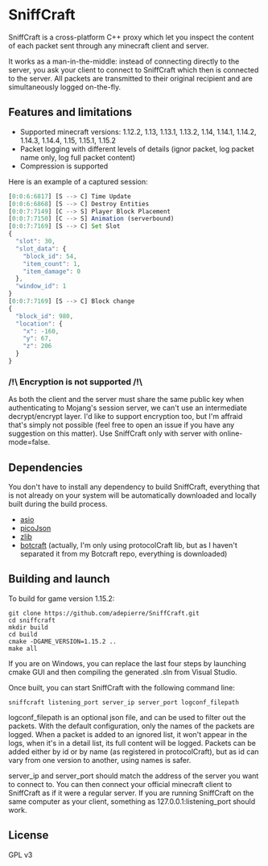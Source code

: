 
# SniffCraft

SniffCraft is a cross-platform C++ proxy which let you inspect the content of each packet sent through any minecraft client and server. 

It works as a man-in-the-middle: instead of connecting directly to the server, you ask your client to connect to SniffCraft which then is connected to the server. All packets are transmitted to their original recipient and are simultaneously logged on-the-fly.

## Features and limitations

- Supported minecraft versions: 1.12.2, 1.13, 1.13.1, 1.13.2, 1.14, 1.14.1, 1.14.2, 1.14.3, 1.14.4, 1.15, 1.15.1, 1.15.2
- Packet logging with different levels of details (ignor packet, log packet name only, log full packet content)
- Compression is supported

Here is an example of a captured session:
```javascript
[0:0:6:6817] [S --> C] Time Update
[0:0:6:6868] [S --> C] Destroy Entities
[0:0:7:7149] [C --> S] Player Block Placement
[0:0:7:7150] [C --> S] Animation (serverbound)
[0:0:7:7169] [S --> C] Set Slot
{
  "slot": 30,
  "slot_data": {
    "block_id": 54,
    "item_count": 1,
    "item_damage": 0
  },
  "window_id": 1
}
[0:0:7:7169] [S --> C] Block change
{
  "block_id": 980,
  "location": {
    "x": -160,
    "y": 67,
    "z": 206
  }
}
```


### /!\ Encryption is not supported /!\

As both the client and the server must share the same public key when authenticating to Mojang's session server, we can't use an intermediate decrypt/encrypt layer. I'd like to support encryption too, but I'm affraid that's simply not possible (feel free to open an issue if you have any suggestion on this matter). Use SniffCraft only with server with online-mode=false.

## Dependencies

You don't have to install any dependency to build SniffCraft, everything that is not already on your system will be automatically downloaded and locally built during the build process.

- [asio](https://think-async.com/Asio/)
- [picoJson](https://github.com/kazuho/picojson)
- [zlib](https://github.com/madler/zlib)
- [botcraft](https://github.com/adepierre/botcraft) (actually, I'm only using protocolCraft lib, but as I haven't separated it from my Botcraft repo, everything is downloaded)

## Building and launch

To build for game version 1.15.2:
```
git clone https://github.com/adepierre/SniffCraft.git
cd sniffcraft
mkdir build
cd build
cmake -DGAME_VERSION=1.15.2 ..
make all
```

If you are on Windows, you can replace the last four steps by launching cmake GUI and then compiling the generated .sln from Visual Studio.

Once built, you can start SniffCraft with the following command line:

```
sniffcraft listening_port server_ip server_port logconf_filepath
```

logconf_filepath is an optional json file, and can be used to filter out the packets. With the default configuration, only the names of the packets are logged. When a packet is added to an ignored list, it won't appear in the logs, when it's in a detail list, its full content will be logged. Packets can be added either by id or by name (as registered in protocolCraft), but as id can vary from one version to another, using names is safer.

server_ip and server_port should match the address of the server you want to connect to. You can then connect your official minecraft client to SniffCraft as if it were a regular server. If you are running SniffCraft on the same computer as your client, something as 127.0.0.1:listening_port should work.

## License

GPL v3
